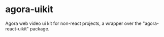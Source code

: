 # agora-uikit
Agora web video ui kit for non-react projects, a wrapper over the "agora-react-uikit" package.

